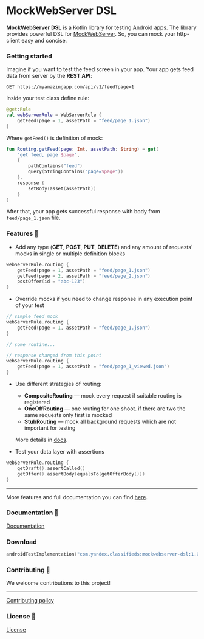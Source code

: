 MockWebServer DSL
=================

**MockWebServer DSL** is a Kotlin library for testing Android apps.
The library provides powerful DSL for [MockWebServer](https://github.com/square/okhttp/tree/master/mockwebserver). So, you can mock your http-client easy and concise.

### Getting started

Imagine if you want to test the feed screen in your app. Your app gets feed data from server by the **REST API**:

```GET https://myamazingapp.com/api/v1/feed?page=1```

Inside your test class define rule:

```kotlin
@get:Rule
val webServerRule = WebServerRule {
    getFeed(page = 1, assetPath = "feed/page_1.json")
}
```

Where ```getFeed()``` is definition of mock:

```kotlin
fun Routing.getFeed(page: Int, assetPath: String) = get(
    "get feed, page $page",
    {
        pathContains("feed")
        query(StringContains("page=$page"))
    },
    response {
        setBody(asset(assetPath))
    }
)
```

After that, your app gets successful response with body from ```feed/page_1.json``` file.

### Features 🚀
- Add any type (**GET**, **POST**, **PUT**, **DELETE**) and any amount of requests' mocks in single or multiple definition blocks
```kotlin
webServerRule.routing {
    getFeed(page = 1, assetPath = "feed/page_1.json")
    getFeed(page = 2, assetPath = "feed/page_2.json")
    postOffer(id = "abc-123")
}
```

- Override mocks if you need to change response in any execution point of your test
```kotlin
// simple feed mock
webServerRule.routing {
    getFeed(page = 1, assetPath = "feed/page_1.json")
}

// some routine...

// response changed from this point
webServerRule.routing {
    getFeed(page = 1, assetPath = "feed/page_1_viewed.json")
}
```

- Use different strategies of routing:
  - **CompositeRouting** — mock every request if suitable routing is registered
  - **OneOffRouting** — one routing for one shoot. if there are two the same requests only first is mocked
  - **StubRouting** — mock all background requests which are not important for testing

  More details in [docs](#documentation-).


- Test your data layer with assertions
```kotlin
webServerRule.routing {
    getDraft().assertCalled()
    getOffer().assertBody(equalsTo(getOfferBody()))
}
```

---

More features and full documentation you can find [here](docs/index.md).

### Documentation 📖
[Documentation](docs/index.md)

### Download
```kotlin
androidTestImplementation("com.yandex.classifieds:mockwebserver-dsl:1.0.0")
```

### Contributing 🤝
We welcome contributions to this project!

---

[Contributing policy](CONTRIBUTING.md)

### License 📄
[License](LICENSE)
